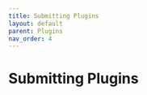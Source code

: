 ```yaml
---
title: Submitting Plugins
layout: default
parent: Plugins
nav_order: 4
---
```


# Submitting Plugins